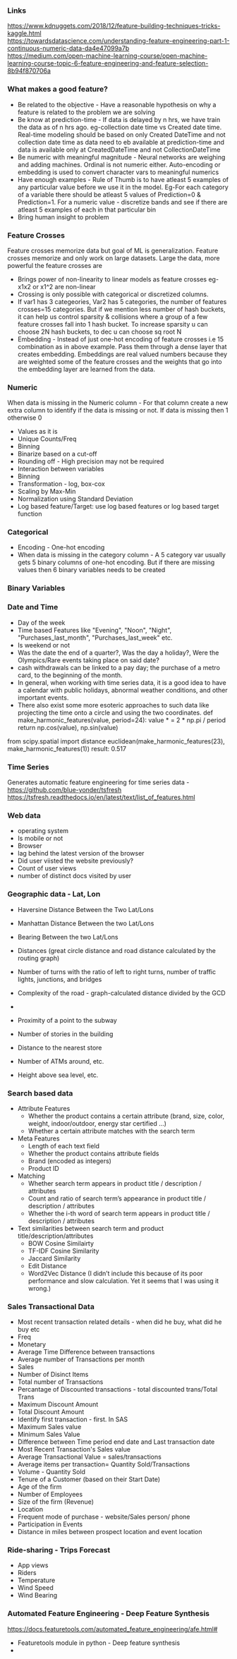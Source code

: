 ### Links
https://www.kdnuggets.com/2018/12/feature-building-techniques-tricks-kaggle.html <br/>
https://towardsdatascience.com/understanding-feature-engineering-part-1-continuous-numeric-data-da4e47099a7b <br/>
https://medium.com/open-machine-learning-course/open-machine-learning-course-topic-6-feature-engineering-and-feature-selection-8b94f870706a <br/>

### What makes a good feature?
* Be related to the objective - Have a reasonable hypothesis on why a feature is related to the problem we are solving
* Be know at prediction-time - If data is delayed by n hrs, we have train the data as of n hrs ago. eg-collection date time vs Created date time. Real-time modeling should be based on only Created DateTime and not collection date time as data need to eb available at prediction-time and data is available only at CreatedDateTime and not CollectionDateTime
* Be numeric with meaningful magnitude - Neural networks are weighing and adding machines. Ordinal is not numeric either. Auto-encoding or embedding is used to convert character vars to meaningful numerics
* Have enough examples - Rule of Thumb is to have atleast 5 examples of any particular value before we use it in the model. Eg-For each category of a variable there should be atleast 5 values of Prediction=0 & Prediction=1. For a numeric value - discretize bands and see if there are atleast 5 examples of each in that particular bin
* Bring human insight to problem 

### Feature Crosses
Feature crosses memorize data but goal of ML is generalization. Feature crosses memorize and only work on large datasets. Large the data, more powerful the feature crosses are
* Brings power of non-linearity to linear models as feature crosses eg-x1x2 or x1^2 are non-linear
* Crossing is only possible with categorical or discretized columns.
* If var1 has 3 categeories, Var2 has 5 categories, the number of features crosses=15 categories. But if we mention less number of hash buckets, it can help us control sparsity & collisions where a group of a few feature crosses fall into 1 hash bucket. To increase sparsity u can choose 2N hash buckets, to dec u can choose sq root N
* Embedding - Instead of just one-hot encoding of feature crosses i.e 15 combination as in above example. Pass them through a dense layer that creates embedding. Embeddings are real valued numbers because they are weighted some of the feature crosses and the weights that go into the embedding layer are learned from the data. 

### Numeric
When data is missing in the Numeric column - For that column create a new extra column to identify if the data is missing or not. If data is missing then 1 otherwise 0
* Values as it is
* Unique Counts/Freq
* Binning
* Binarize based on a cut-off
* Rounding off - High precision may not be required
* Interaction between variables
* Binning
* Transformation - log, box-cox
* Scaling by Max-Min
* Normalization using Standard Deviation
* Log based feature/Target: use log based features or log based target function


### Categorical
* Encoding - One-hot encoding
* When data is missing in the category column - A 5 category var usually gets 5 binary columns of one-hot encoding. But if there are missing values then 6 binary variables needs to be created

### Binary Variables


### Date and Time
* Day of the week
* Time based Features like "Evening", "Noon", "Night", "Purchases_last_month", "Purchases_last_week" etc.
* Is weekend or not
* Was the date the end of a quarter?, Was the day a holiday?, Were the Olympics/Rare events taking place on said date?
* cash withdrawals can be linked to a pay day; the purchase of a metro card, to the beginning of the month.
* In general, when working with time series data, it is a good idea to have a calendar with public holidays, abnormal weather conditions, and other important events.
* There also exist some more esoteric approaches to such data like projecting the time onto a circle and using the two coordinates.
def make_harmonic_features(value, period=24):
    value * = 2 * np.pi / period 
    return np.cos(value), np.sin(value)

from scipy.spatial import distance
euclidean(make_harmonic_features(23), make_harmonic_features(1)) 
result: 0.517


### Time Series
Generates automatic feature engineering for time series data - https://github.com/blue-yonder/tsfresh <br/>
https://tsfresh.readthedocs.io/en/latest/text/list_of_features.html <br/>


### Web data
* operating system
* Is mobile or not
* Browser
* lag behind the latest version of the browser
* Did user viisted the website previously?
* Count of user views
* number of distinct docs visited by user


### Geographic data - Lat, Lon
* Haversine Distance Between the Two Lat/Lons
* Manhattan Distance Between the two Lat/Lons
* Bearing Between the two Lat/Lons

* Distances (great circle distance and road distance calculated by the routing graph)
* Number of turns with the ratio of left to right turns, number of traffic lights, junctions, and bridges 
* Complexity of the road - graph-calculated distance divided by the GCD
* 
* Proximity of a point to the subway
* Number of stories in the building
* Distance to the nearest store
* Number of ATMs around, etc. 
* Height above sea level, etc. 

### Search based data
* Attribute Features
  * Whether the product contains a certain attribute (brand, size, color, weight, indoor/outdoor, energy star certified …)
  * Whether a certain attribute matches with the search term
* Meta Features
  * Length of each text field
  * Whether the product contains attribute fields
  * Brand (encoded as integers)
  * Product ID
* Matching
  * Whether search term appears in product title / description / attributes
  * Count and ratio of search term’s appearance in product title / description / attributes
  * Whether the i-th word of search term appears in product title / description / attributes
* Text similarities between search term and product title/description/attributes
  * BOW Cosine Similairty
  * TF-IDF Cosine Similarity
  * Jaccard Similarity
  * Edit Distance
  * Word2Vec Distance (I didn’t include this because of its poor performance and slow calculation. Yet it seems that I was using it wrong.)

### Sales Transactional Data
* Most recent transaction related details - when did he buy, what did he buy etc
* Freq
* Monetary
* Average Time Difference between transactions
* Average number of Transactions per month
* Sales
* Number of Disinct Items
* Total number of Transactions
* Percantage of Discounted transactions - total discounted trans/Total Trans
* Maximum Discount Amount
* Total Discount Amount
* Identify first transaction - first. In SAS
* Maximum Sales value
* Minimum Sales Value
* Difference between Time period end date and Last transaction date
* Most Recent Transaction's Sales value
* Average Transactional Value = sales/transactions
* Average items per transaction= Quantity Sold/Transactions
* Volume - Quantity Sold
* Tenure of a Customer (based on their Start Date)
* Age of the firm
* Number of Employees
* Size of the firm (Revenue)
* Location
* Frequent mode of purchase - website/Sales person/ phone
* Participation in Events
* Distance in miles between prospect location and event location

### Ride-sharing - Trips Forecast
* App views
* Riders
* Temperature
* Wind Speed
* Wind Bearing



### Automated Feature Engineering - Deep Feature Synthesis
https://docs.featuretools.com/automated_feature_engineering/afe.html#

* Featuretools module in python - Deep feature synthesis
* 

    
    
    
    





